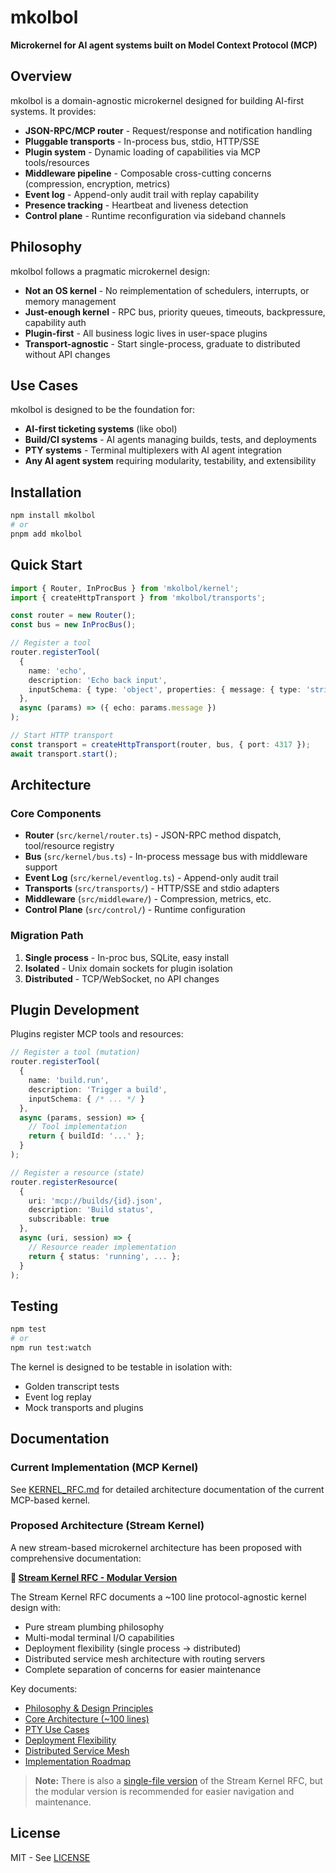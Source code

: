 # mkolbol

**Microkernel for AI agent systems built on Model Context Protocol (MCP)**

## Overview

mkolbol is a domain-agnostic microkernel designed for building AI-first systems. It provides:

- **JSON-RPC/MCP router** - Request/response and notification handling
- **Pluggable transports** - In-process bus, stdio, HTTP/SSE
- **Plugin system** - Dynamic loading of capabilities via MCP tools/resources
- **Middleware pipeline** - Composable cross-cutting concerns (compression, encryption, metrics)
- **Event log** - Append-only audit trail with replay capability
- **Presence tracking** - Heartbeat and liveness detection
- **Control plane** - Runtime reconfiguration via sideband channels

## Philosophy

mkolbol follows a pragmatic microkernel design:

- **Not an OS kernel** - No reimplementation of schedulers, interrupts, or memory management
- **Just-enough kernel** - RPC bus, priority queues, timeouts, backpressure, capability auth
- **Plugin-first** - All business logic lives in user-space plugins
- **Transport-agnostic** - Start single-process, graduate to distributed without API changes

## Use Cases

mkolbol is designed to be the foundation for:

- **AI-first ticketing systems** (like obol)
- **Build/CI systems** - AI agents managing builds, tests, and deployments
- **PTY systems** - Terminal multiplexers with AI agent integration
- **Any AI agent system** requiring modularity, testability, and extensibility

## Installation

```bash
npm install mkolbol
# or
pnpm add mkolbol
```

## Quick Start

```typescript
import { Router, InProcBus } from 'mkolbol/kernel';
import { createHttpTransport } from 'mkolbol/transports';

const router = new Router();
const bus = new InProcBus();

// Register a tool
router.registerTool(
  {
    name: 'echo',
    description: 'Echo back input',
    inputSchema: { type: 'object', properties: { message: { type: 'string' } } }
  },
  async (params) => ({ echo: params.message })
);

// Start HTTP transport
const transport = createHttpTransport(router, bus, { port: 4317 });
await transport.start();
```

## Architecture

### Core Components

- **Router** (`src/kernel/router.ts`) - JSON-RPC method dispatch, tool/resource registry
- **Bus** (`src/kernel/bus.ts`) - In-process message bus with middleware support
- **Event Log** (`src/kernel/eventlog.ts`) - Append-only audit trail
- **Transports** (`src/transports/`) - HTTP/SSE and stdio adapters
- **Middleware** (`src/middleware/`) - Compression, metrics, etc.
- **Control Plane** (`src/control/`) - Runtime configuration

### Migration Path

1. **Single process** - In-proc bus, SQLite, easy install
2. **Isolated** - Unix domain sockets for plugin isolation
3. **Distributed** - TCP/WebSocket, no API changes

## Plugin Development

Plugins register MCP tools and resources:

```typescript
// Register a tool (mutation)
router.registerTool(
  {
    name: 'build.run',
    description: 'Trigger a build',
    inputSchema: { /* ... */ }
  },
  async (params, session) => {
    // Tool implementation
    return { buildId: '...' };
  }
);

// Register a resource (state)
router.registerResource(
  {
    uri: 'mcp://builds/{id}.json',
    description: 'Build status',
    subscribable: true
  },
  async (uri, session) => {
    // Resource reader implementation
    return { status: 'running', ... };
  }
);
```

## Testing

```bash
npm test
# or
npm run test:watch
```

The kernel is designed to be testable in isolation with:
- Golden transcript tests
- Event log replay
- Mock transports and plugins

## Documentation

### Current Implementation (MCP Kernel)
See [KERNEL_RFC.md](./KERNEL_RFC.md) for detailed architecture documentation of the current MCP-based kernel.

### Proposed Architecture (Stream Kernel)
A new stream-based microkernel architecture has been proposed with comprehensive documentation:

**📖 [Stream Kernel RFC - Modular Version](docs/rfcs/stream-kernel/00-index.md)**

The Stream Kernel RFC documents a ~100 line protocol-agnostic kernel design with:
- Pure stream plumbing philosophy
- Multi-modal terminal I/O capabilities
- Deployment flexibility (single process → distributed)
- Distributed service mesh architecture with routing servers
- Complete separation of concerns for easier maintenance

Key documents:
- [Philosophy & Design Principles](docs/rfcs/stream-kernel/01-philosophy.md)
- [Core Architecture (~100 lines)](docs/rfcs/stream-kernel/02-core-architecture.md)
- [PTY Use Cases](docs/rfcs/stream-kernel/04-pty-use-cases.md)
- [Deployment Flexibility](docs/rfcs/stream-kernel/05-deployment-flexibility.md)
- [Distributed Service Mesh](docs/rfcs/stream-kernel/06-distributed-service-mesh.md)
- [Implementation Roadmap](docs/rfcs/stream-kernel/09-roadmap.md)

> **Note:** There is also a [single-file version](STREAM_KERNEL_RFC.md) of the Stream Kernel RFC, but the modular version is recommended for easier navigation and maintenance.

## License

MIT - See [LICENSE](./LICENSE)
